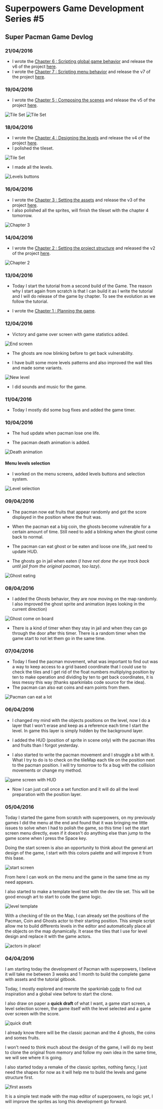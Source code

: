 # Superpowers Game Development Series #5 
## **Super Pacman Game Devlog**


### **21/04/2016**
* I wrote the [Chapter 6 : Scripting global game behavior](ch6.md) and release the v6 of the project [here](https://github.com/mseyne/super-pacman-project).
* I wrote the [Chapter 7 : Scripting menu behavior](ch7.md) and release the v7 of the project [here](https://github.com/mseyne/super-pacman-project).

### **19/04/2016**

* I wrote the [Chapter 5 : Composing the scenes](ch5.md) and release the v5 of the project [here](https://github.com/mseyne/super-pacman-project).

![Tile Set](img/ch5/menuscene.png)
![Tile Set](img/ch5/gamescene.png)

### **18/04/2016**

* I wrote the [Chapter 4 : Designing the levels](ch4.md) and release the v4 of the project [here](https://github.com/mseyne/super-pacman-project).
* I polished the tileset.

![Tile Set](img/ch3/leveltileset.png)

* I made all the levels.

![Levels buttons](img/ch3/menulevels.png)

### **16/04/2016**

* I wrote the [Chapter 3 : Setting the assets](ch3.md) and release the v3 of the project [here](https://github.com/mseyne/super-pacman-project).
* I also polished all the sprites, will finish the tileset with the chapter 4 tomorrow.

![Chapter 3](img/ch3/menustart.png)

### **14/04/2016**

* I wrote the [Chapter 2 : Setting the project structure](ch2.md) and released the v2 of the project [here](https://github.com/mseyne/super-pacman-project).

![Chapter 2](img/ch0/140416-1.png)


### **13/04/2016**

* Today I start the tutorial from a second build of the Game. The reason why I start again from scratch is that I can build it as I write the tutorial and I will do release of the game by chapter.
To see the evolution as we follow the tutorial.

* I wrote the [Chapter 1 : Planning the game](ch1.md).


### **12/04/2016**

* Victory and game over screen with game statistics added.

![End screen](img/ch0/120416-1.png)

* The ghosts are now blinking before to get back vulnerability.

* I have built some more levels patterns and also improved the wall tiles and made some variants.

![New level](img/ch0/120416-2.png)

* I did sounds and music for the game.


### **11/04/2016**

* Today I mostly did some bug fixes and added the game timer.


### **10/04/2016**

* The hud update when pacman lose one life.

* The pacman death animation is added.

![Death animation](img/ch0/100416-1.png)


#### Menu levels selection

* I worked on the menu screens, added levels buttons and selection system.

![Level selection](img/ch0/100416-2.png)


### **09/04/2016**

* The pacman now eat fruits that appear randomly and got the score displayed in the position where the fruit was.

* When the pacman eat a big coin, the ghosts become vulnerable for a certain amount of time. Still need to add a blinking when the ghost come back to normal.

* The pacman can eat ghost or be eaten and loose one life, just need to update HUD.

* The ghosts go in jail when eaten (*I have not done the eye track back until jail from the original pacman, too lazy*).

![Ghost eating](img/ch0/090416-1.png)


### **08/04/2016**

* I added the Ghosts behavior, they are now moving on the map randomly. I also improved the ghost sprite and animation (eyes looking in the current direction)

![Ghost come on board](img/ch0/080416-1.png)

* There is a kind of timer when they stay in jail and when they can go through the door after this timer. There is a random timer when the game start to not let them go in the same time.


### **07/04/2016**

* Today I fixed the pacman movement, what was important to find out was a way to keep access to a grid based coordinate that I could use to check the tiles and I get rid of the float numbers
multiplying position by ten to make operation and dividing by ten to get back coordinates, it is less messy this way (thanks sparkinlabs code source for the idea).
* The pacman can also eat coins and earn points from them.

![Pacman can eat a lot](img/ch0/070416-1.png)


### **06/04/2016**

* I changed my mind with the objects positions on the level, now I do a layer that I won't erase and keep as a reference each time I start the level. 
In game this layer is simply hidden by the background layer.

* I added the HUD (position of sprite in scene only) with the pacman lifes and fruits than I forgot yesterday.

* I also started to write the pacman movement and I struggle a bit with it. What I try to do is to check on the tileMap each tile on the position next to the pacman position.
I will try tomorrow to fix a bug with the collision movements or change my method.

![game screen with HUD](img/ch0/060416-1.png)

* Now I can just call once a set function and it will do all the level preparation with the position layer.


### **05/04/2016**

Today I started the game from scratch with superpowers, on my previously games I did the menu at the end and found that it was bringing me little issues to solve when I had to polish the game, 
so this time I set the start screen menu directly, even if it doesn't do anything else than jump to the game scene when I press the Space key. 

Doing the start screen is also an opportunity to think about the general art design of the game, I start with this colors palette and will improve it from this base.

![start screen](img/ch0/050416-1.png)

From here I can work on the menu and the game in the same time as my need appears.

I also started to make a template level test with the dev tile set. This will be good enough art to start to code the game logic.

![level template](img/ch0/050416-2.png)

With a checking of tile on the Map, I can already set the positions of the Pacman, Coin and Ghosts actor to their starting position. This simple script allow me to build differents 
levels in the editor and automatically place all the objects on the map dynamically. It erase the tiles that I use for level design and replace it with the game actors. 

![actors in place!](img/ch0/050416-3.png)


### **04/04/2016**

I am starting today the development of Pacman with superpowers, I believe it will take me between 3 weeks and 1 month to build the complete game with assets and the tutorial gitbook.

Today, I mostly explored and rewrote the sparkinlab [code](https://github.com/superpowers-extra/pac-man-like-game) to find out inspiration and a global view before to start the clone.

I also draw on paper a **quick draft** of what I want, a game start screen, a level selection screen, the game itself with the level selected and a game over screen with the score.

![quick draft](img/ch0/040416-1.png)  

I already know there will be the classic pacman and the 4 ghosts, the coins and somes fruits.

I won't need to think much about the design of the game, I will do my best to clone the original from memory and follow my own idea in the same time, we will see where it is going.

I also started today a remake of the classic sprites, nothing fancy, I just need the shapes for now as it will help me to build the levels and game structure first.

![first assets](img/ch0/040416-2.png) 

It is a simple test made with the map editor of superpowers, no logic yet, I will improve the sprites as long this development go forward.
